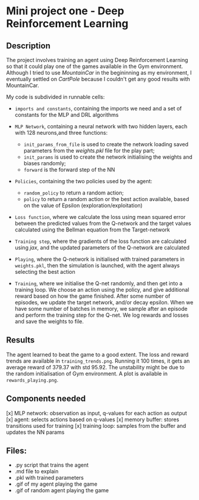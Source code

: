 # Mini project one - Deep Reinforcement Learning

## Description

The project involves training an agent using Deep Reinforcement Learning so that it could play one of the games available in the Gym environment. Although I tried to use _MountainCar_ in the begininning as my environment, I eventually settled on _CartPole_ because I couldn't get any good results with MountainCar.

My code is subdivided in runnable cells:

- `imports and constants`, containing the imports we need and a set of constants for the MLP and DRL algorithms

- `MLP Network`, containing a neural network with two hidden layers, each with 128 neurons,and three functions:

  - `init_params_from_file` is used to create the network loading saved parameters from the _weights.pkl_ file for the play part;
  - `init_params` is used to create the network initialising the weights and biases randomly;
  - `forward` is the forward step of the NN

- `Policies`, containing the two policies used by the agent:

  - `random_policy` to return a random action;
  - `policy` to return a random action or the best action available, based on the value of Epsilon (exploration/exploitation)

- `Loss function`, where we calculate the loss using mean squared error between the predicted values from the Q-network and the target values calculated using the Bellman equation from the Target-network

- `Training step`, where the gradients of the loss function are calculated using _jax_, and the updated parameters of the Q-network are calculated

- `Playing`, where the Q-network is initialised with trained parameters in `weights.pkl`, then the simulation is launched, with the agent always selecting the best action

- `Training`, where we initialise the Q-net randomly, and then get into a training loop. We choose an action using the policy, and give additional reward based on how the game finished.
  After some number of episodes, we update the target network, and/or decay epsilon.
  When we have some number of batches in memory, we sample after an episode and perform the training step for the Q-net.
  We log rewards and losses and save the weights to file.

## Results

The agent learned to beat the game to a good extent. The loss and reward trends are available in `training_trends.png`.
Running it 100 times, it gets an average reward of 379.37 with std 95.92. The unstability might be due to the random initialisation of Gym environment. A plot is available in `rewards_playing.png`.

## Components needed

[x] MLP network: observation as input, q-values for each action as output
[x] agent: selects actions based on q-values
[x] memory buffer: stores transitions used for training
[x] training loop: samples from the buffer and updates the NN params

## Files:

- .py script that trains the agent
- .md file to explain
- .pkl with trained parameters
- .gif of my agent playing the game
- .gif of random agent playing the game

